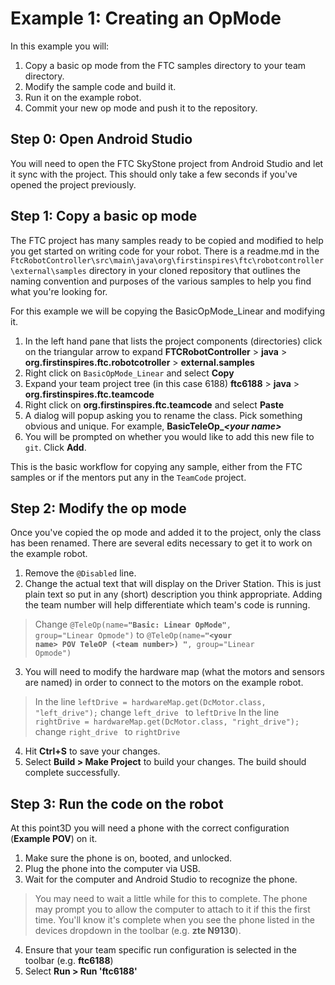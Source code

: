 # Example 1: Creating an OpMode
In this example you will:

 1. Copy a basic op mode from the FTC samples directory to your team directory.
 2. Modify the sample code and build it.
 4. Run it on the example robot.
 5. Commit your new op mode and push it to the repository.

## Step 0: Open Android Studio
You will need to open the FTC SkyStone project from Android Studio and let it sync with the project. This should only take a few seconds if you've opened the project previously.

## Step 1: Copy a basic op mode
The FTC project has many samples ready to be copied and modified to help you get started on writing code for your robot. There is a readme.md in the <code>FtcRobotController\src\main\java\org\firstinspires\ftc\robotcontroller\external\samples</code> directory in your cloned repository that outlines the naming convention and purposes of the various samples to help you find what you're looking for.

For this example we will be copying the BasicOpMode_Linear and modifying it.

 1. In the left hand pane that lists the project components (directories) click on the triangular arrow to expand **FTCRobotController** > **java** > **org.firstinspires.ftc.robotcotroller** > **external.samples**
 2. Right click on <code>BasicOpMode_Linear</code> and select **Copy**
 3. Expand your team project tree (in this case 6188) **ftc6188** > **java** > **org.firstinspires.ftc.teamcode**
 4. Right click on **org.firstinspires.ftc.teamcode** and select **Paste**
 5. A dialog will popup asking you to rename the class. Pick something obvious and unique. For example, **BasicTeleOp_*\<your name>***
 6. You will be prompted on whether you would like to add this new file to <code>git</code>. Click **Add**.

This is the basic workflow for copying any sample, either from the FTC samples or if the mentors put any in the <code>TeamCode</code> project.

## Step 2: Modify the op mode
Once you've copied the op mode and added it to the project, only the class has been renamed. There are several edits necessary to get it to work on the example robot.

 1. Remove the <code>@Disabled</code> line.
 2. Change the actual text that will display on the Driver Station. This is just plain text so put in any (short) description you think appropriate. Adding the team number will help differentiate which team's code is running.

> Change <code>@TeleOp(name=**"Basic: Linear OpMode"**, group="Linear Opmode")</code> to  <code>@TeleOp(name=**"\<your name> POV TeleOP (\<team number>) "**, group="Linear Opmode")</code>

 3. You will need to modify the hardware map (what the motors and sensors are named) in order to connect to the motors on the example robot.
 
> In the line `leftDrive = hardwareMap.get(DcMotor.class, "left_drive");` change `left_drive ` to `leftDrive`
> In the line `rightDrive = hardwareMap.get(DcMotor.class, "right_drive");` change `right_drive ` to `rightDrive`

 4. Hit **Ctrl+S** to save your changes.
 5. Select **Build > Make Project** to build your changes. The build should complete successfully.

## Step 3: Run the code on the robot
At this point3D you will need a phone with the correct configuration (**Example POV**) on it.

 1. Make sure the phone is on, booted, and unlocked.
 2. Plug the phone into the computer via USB.
 3. Wait for the computer and Android Studio to recognize the phone.
 
> You may need to wait a little while for this to complete. The phone may prompt you to allow the computer to attach to it if this the first time. You'll know it's complete when you see the phone listed in the devices dropdown in the toolbar (e.g. **zte N9130**).
 4. Ensure that your team specific run configuration is selected in the toolbar (e.g. **ftc6188**)
 5. Select **Run > Run \'ftc6188'**
